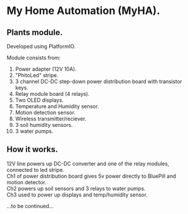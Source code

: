 # My Home Automation (MyHA).
## Plants module.
Developed using PlatformIO.  

Module consists from:
1. Power adapter (12V 10A).
2. "PhitoLed" stripe.
3. 3 channel DC-DC step-down power distribution board with transistor keys.
4. Relay module board (4 relays).
5. Two OLED displays.
6. Temperature and Humidity sensor.
7. Motion detection sensor.
8. Wireless transmitter/reciever.
9. 3 soil humidity sensors.
10. 3 water pumps.

## How it works.
12V line powers up DC-DC converter and one of the relay modules, connected to led stripe.  
Ch1 of power distribution board gives 5v power directly to BluePill and motion detector.  
Ch2 powers up soil sensors and 3 relays to water pumps.  
Ch3 used to power up displays and temp/humidity sensor.  

...to be continued...

